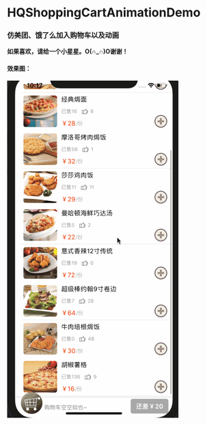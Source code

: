 # HQShoppingCartAnimationDemo

### 仿美团、饿了么加入购物车以及动画

**如果喜欢，请给一个小星星。O(∩_∩)O谢谢！**

#### 效果图：
![images](https://github.com/HanQiGod/HQShoppingCartAnimationDemo/blob/master/HQShoppingCartAnimationDemo/%E5%8A%A0%E5%85%A5%E8%B4%AD%E7%89%A9%E8%BD%A6.gif)
